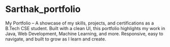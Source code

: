 # Sarthak_portfolio
My  Portfolio – A showcase of my skills, projects, and certifications as a B.Tech CSE  student. Built with a clean UI, this portfolio highlights my work in Java, Web Development, Machine Learning, and more. Responsive, easy to navigate, and built to grow as I learn and create.
